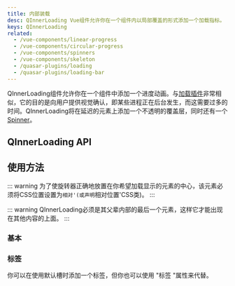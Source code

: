 ```yaml
---
title: 内部装载
desc: QInnerLoading Vue组件允许你在一个组件内以局部覆盖的形式添加一个加载指标。
keys: QInnerLoading
related:
  - /vue-components/linear-progress
  - /vue-components/circular-progress
  - /vue-components/spinners
  - /vue-components/skeleton
  - /quasar-plugins/loading
  - /quasar-plugins/loading-bar
---
```


QInnerLoading组件允许你在一个组件中添加一个进度动画。与[加载插件](/quasar-plugins/loading)非常相似，它的目的是向用户提供视觉确认，即某些进程正在后台发生，而这需要过多的时间。QInnerLoading将在延迟的元素上添加一个不透明的覆盖层，同时还有一个[Spinner](/vue-components/spinners)。

## QInnerLoading API

<doc-api file="QInnerLoading" />

## 使用方法

::: warning
为了使旋转器正确地放置在你希望加载显示的元素的中心，该元素必须将CSS位置设置为`相对'(或声明`相对位置'CSS类)。
:::

::: warning
QInnerLoading必须是其父辈内部的最后一个元素，这样它才能出现在其他内容的上面。
:::

### 基本

<doc-example title="基本" file="QInnerLoading/Basic" />

### 标签 <q-badge align="top" color="brand-primary" label="v2.2+" />

你可以在使用默认槽时添加一个标签，但你也可以使用 "标签 "属性来代替。

<doc-example title="标签属性" file="QInnerLoading/LabelProp" />
